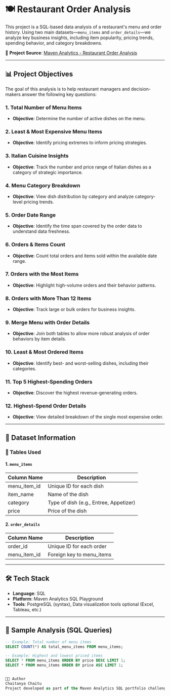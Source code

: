 # 🍽️ Restaurant Order Analysis

This project is a SQL-based data analysis of a restaurant's menu and order history. Using two main datasets—`menu_items` and `order_details`—we analyze key business insights, including item popularity, pricing trends, spending behavior, and category breakdowns.

🔗 **Project Source**: [Maven Analytics - Restaurant Order Analysis](https://mavenanalytics.io/project/19772)

---

## 📊 Project Objectives

The goal of this analysis is to help restaurant managers and decision-makers answer the following key questions:

### 1. Total Number of Menu Items
- **Objective**: Determine the number of active dishes on the menu.

### 2. Least & Most Expensive Menu Items
- **Objective**: Identify pricing extremes to inform pricing strategies.

### 3. Italian Cuisine Insights
- **Objective**: Track the number and price range of Italian dishes as a category of strategic importance.

### 4. Menu Category Breakdown
- **Objective**: View dish distribution by category and analyze category-level pricing trends.

### 5. Order Date Range
- **Objective**: Identify the time span covered by the order data to understand data freshness.

### 6. Orders & Items Count
- **Objective**: Count total orders and items sold within the available date range.

### 7. Orders with the Most Items
- **Objective**: Highlight high-volume orders and their behavior patterns.

### 8. Orders with More Than 12 Items
- **Objective**: Track large or bulk orders for business insights.

### 9. Merge Menu with Order Details
- **Objective**: Join both tables to allow more robust analysis of order behaviors by item details.

### 10. Least & Most Ordered Items
- **Objective**: Identify best- and worst-selling dishes, including their categories.

### 11. Top 5 Highest-Spending Orders
- **Objective**: Discover the highest revenue-generating orders.

### 12. Highest-Spend Order Details
- **Objective**: View detailed breakdown of the single most expensive order.

---

## 🧾 Dataset Information

### 🧩 Tables Used

#### 1. `menu_items`
| Column Name | Description              |
|-------------|--------------------------|
| menu_item_id| Unique ID for each dish  |
| item_name   | Name of the dish         |
| category    | Type of dish (e.g., Entree, Appetizer) |
| price       | Price of the dish        |

#### 2. `order_details`
| Column Name | Description              |
|-------------|--------------------------|
| order_id    | Unique ID for each order |
| menu_item_id| Foreign key to menu_items|

---

## 🛠️ Tech Stack

- **Language**: SQL
- **Platform**: Maven Analytics SQL Playground
- **Tools**: PostgreSQL (syntax), Data visualization tools optional (Excel, Tableau, etc.)

---

## 🧮 Sample Analysis (SQL Queries)

```sql
-- Example: Total number of menu items
SELECT COUNT(*) AS total_menu_items FROM menu_items;

-- Example: Highest and lowest priced items
SELECT * FROM menu_items ORDER BY price DESC LIMIT 1;
SELECT * FROM menu_items ORDER BY price ASC LIMIT 1;


🧑‍💼 Author
Chaitanya Chaitu
Project developed as part of the Maven Analytics SQL portfolio challenge.
